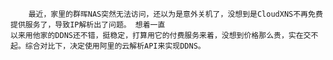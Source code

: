         最近，家里的群晖NAS突然无法访问，还以为是意外关机了，没想到是CloudXNS不再免费提供服务了，导致IP解析出了问题。 想着一直
    以来用他家的DDNS还不错，挺稳定，打算用它的付费服务来着，没想到价格那么贵，实在交不起。综合对比下，决定使用阿里的云解析API来实现DDNS。
